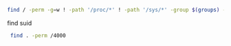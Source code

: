 ```bash
find / -perm -g=w ! -path '/proc/*' ! -path '/sys/*' -group $(groups) -exec ls -lLd {} +  2>/dev/null
```

find suid
```bash
 find . -perm /4000
```